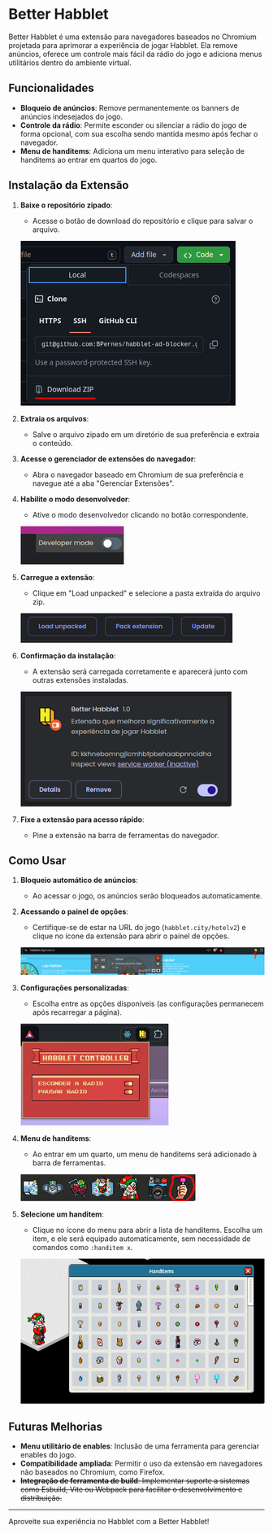 # Better Habblet

Better Habblet é uma extensão para navegadores baseados no Chromium projetada para aprimorar a experiência de jogar Habblet. Ela remove anúncios, oferece um controle mais fácil da rádio do jogo e adiciona menus utilitários dentro do ambiente virtual.

## Funcionalidades

- **Bloqueio de anúncios**: Remove permanentemente os banners de anúncios indesejados do jogo.
- **Controle da rádio**: Permite esconder ou silenciar a rádio do jogo de forma opcional, com sua escolha sendo mantida mesmo após fechar o navegador.
- **Menu de handitems**: Adiciona um menu interativo para seleção de handitems ao entrar em quartos do jogo.

## Instalação da Extensão

1. **Baixe o repositório zipado**:
   - Acesse o botão de download do repositório e clique para salvar o arquivo.
   
   ![Botão de download](.github/step-1.png)

2. **Extraia os arquivos**:
   - Salve o arquivo zipado em um diretório de sua preferência e extraia o conteúdo.

3. **Acesse o gerenciador de extensões do navegador**:
   - Abra o navegador baseado em Chromium de sua preferência e navegue até a aba "Gerenciar Extensões".

4. **Habilite o modo desenvolvedor**:
   - Ative o modo desenvolvedor clicando no botão correspondente.
   
   ![Botão do modo desenvolvedor](.github/step-2.png)

5. **Carregue a extensão**:
   - Clique em "Load unpacked" e selecione a pasta extraída do arquivo zip.
   
   ![Três botões selecionáveis](.github/step-3.png)

6. **Confirmação da instalação**:
   - A extensão será carregada corretamente e aparecerá junto com outras extensões instaladas.
   
   ![Detalhes da extensão](.github/step-4.png)

7. **Fixe a extensão para acesso rápido**:
   - Pine a extensão na barra de ferramentas do navegador.

## Como Usar

1. **Bloqueio automático de anúncios**:
   - Ao acessar o jogo, os anúncios serão bloqueados automaticamente.

2. **Acessando o painel de opções**:
   - Certifique-se de estar na URL do jogo (`habblet.city/hotelv2`) e clique no ícone da extensão para abrir o painel de opções.
   
   ![Abrir painel de opções](.github/step-5.png)

3. **Configurações personalizadas**:
   - Escolha entre as opções disponíveis (as configurações permanecem após recarregar a página).
   
   ![Painel de opções](.github/step-6.png)

4. **Menu de handitems**:
   - Ao entrar em um quarto, um menu de handitems será adicionado à barra de ferramentas.
   
   ![Menu de handitems](.github/step-7.png)

5. **Selecione um handitem**:
   - Clique no ícone do menu para abrir a lista de handitems. Escolha um item, e ele será equipado automaticamente, sem necessidade de comandos como `:handitem x`.
   
   ![Seleção de handitems](.github/step-8.png)

## Futuras Melhorias

- **Menu utilitário de enables**: Inclusão de uma ferramenta para gerenciar enables do jogo.
- **Compatibilidade ampliada**: Permitir o uso da extensão em navegadores não baseados no Chromium, como Firefox.
- ~~**Integração de ferramenta de build**: Implementar suporte a sistemas como Esbuild, Vite ou Webpack para facilitar o desenvolvimento e distribuição.~~

---

Aproveite sua experiência no Habblet com a Better Habblet!
